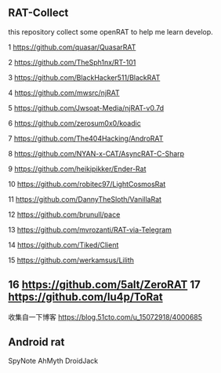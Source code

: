 ## RAT-Collect

this repository collect some openRAT to help me learn develop.


1 https://github.com/quasar/QuasarRAT

2 https://github.com/TheSph1nx/RT-101

3 https://github.com/BlackHacker511/BlackRAT

4 https://github.com/mwsrc/njRAT

5 https://github.com/Jwsoat-Media/njRAT-v0.7d

6 https://github.com/zerosum0x0/koadic

7 https://github.com/The404Hacking/AndroRAT

8 https://github.com/NYAN-x-CAT/AsyncRAT-C-Sharp

9 https://github.com/heikipikker/Ender-Rat

10 https://github.com/robitec97/LightCosmosRat

11 https://github.com/DannyTheSloth/VanillaRat

12 https://github.com/brunull/pace

13 https://github.com/mvrozanti/RAT-via-Telegram

14 https://github.com/Tiked/Client

15 https://github.com/werkamsus/Lilith

16 https://github.com/5alt/ZeroRAT
17 https://github.com/lu4p/ToRat
-----------------------------------
收集自一下博客
https://blog.51cto.com/u_15072918/4000685

## Android rat
SpyNote
AhMyth
DroidJack
